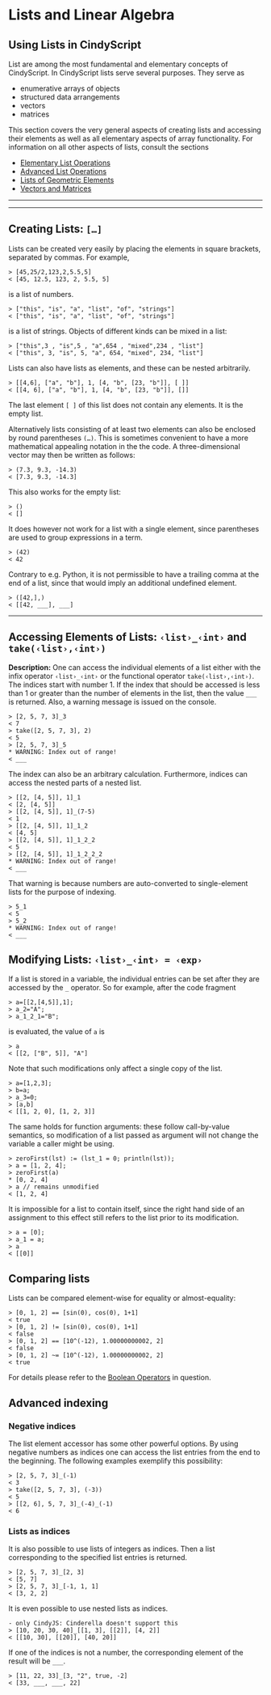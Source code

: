 # Lists and Linear Algebra

## Using Lists in CindyScript

List are among the most fundamental and elementary concepts of CindyScript.
In CindyScript lists serve several purposes.
They serve as

-   enumerative arrays of objects
-   structured data arrangements
-   vectors
-   matrices

This section covers the very general aspects of creating lists and accessing their elements as well as all elementary aspects of array functionality.
For information on all other aspects of lists, consult the sections

-   [Elementary List Operations](Elementary_List_Operations.md)
-   [Advanced List Operations](Advanced_List_Operations.md)
-   [Lists of Geometric Elements](Lists_of_Geometric_Elements.md)
-   [Vectors and Matrices](Vectors_and_Matrices.md)

---

---

## Creating Lists: `[…]`

Lists can be created very easily by placing the elements in square brackets, separated by commas.
For example,

    > [45,25/2,123,2,5.5,5]
    < [45, 12.5, 123, 2, 5.5, 5]

is a list of numbers.

    > ["this", "is", "a", "list", "of", "strings"]
    < ["this", "is", "a", "list", "of", "strings"]

is a list of strings.
Objects of different kinds can be mixed in a list:

    > ["this",3 , "is",5 , "a",654 , "mixed",234 , "list"]
    < ["this", 3, "is", 5, "a", 654, "mixed", 234, "list"]

Lists can also have lists as elements, and these can be nested arbitrarily.

    > [[4,6], ["a", "b"], 1, [4, "b", [23, "b"]], [ ]]
    < [[4, 6], ["a", "b"], 1, [4, "b", [23, "b"]], []]

The last element `[ ]` of this list does not contain any elements.
It is the empty list.

Alternatively lists consisting of at least two elements can also be enclosed by round parentheses `(…)`.
This is sometimes convenient to have a more mathematical appealing notation in the the code.
A three-dimensional vector may then be written as follows:

    > (7.3, 9.3, -14.3)
    < [7.3, 9.3, -14.3]

This also works for the empty list:

    > ()
    < []

It does however not work for a list with a single element,
since parentheses are used to group expressions in a term.

    > (42)
    < 42

Contrary to e.g. Python, it is not permissible to have a trailing comma
at the end of a list, since that would imply an additional undefined element.

    > ([42,],)
    < [[42, ___], ___]

---

## Accessing Elements of Lists: `‹list›_‹int›` and `take(‹list›,‹int›)`

**Description:**
One can access the individual elements of a list either with the infix operator `‹list›_‹int›` or the functional operator `take(‹list›,‹int›)`.
The indices start with number 1.
If the index that should be accessed is less than 1 or greater than the number of elements in the list, then the value `___` is returned.
Also, a warning message is issued on the console.

    > [2, 5, 7, 3]_3
    < 7
    > take([2, 5, 7, 3], 2)
    < 5
    > [2, 5, 7, 3]_5
    * WARNING: Index out of range!
    < ___

The index can also be an arbitrary calculation.
Furthermore, indices can access the nested parts of a nested list.

    > [[2, [4, 5]], 1]_1
    < [2, [4, 5]]
    > [[2, [4, 5]], 1]_(7-5)
    < 1
    > [[2, [4, 5]], 1]_1_2
    < [4, 5]
    > [[2, [4, 5]], 1]_1_2_2
    < 5
    > [[2, [4, 5]], 1]_1_2_2_2
    * WARNING: Index out of range!
    < ___

That warning is because numbers are auto-converted to single-element lists
for the purpose of indexing.

    > 5_1
    < 5
    > 5_2
    * WARNING: Index out of range!
    < ___

## Modifying Lists: `‹list›_‹int› = ‹exp›`

If a list is stored in a variable, the individual entries can be set after they are accessed by the `_` operator.
So for example, after the code fragment

    > a=[[2,[4,5]],1];
    > a_2="A";
    > a_1_2_1="B";

is evaluated, the value of `a` is

    > a
    < [[2, ["B", 5]], "A"]

Note that such modifications only affect a single copy of the list.

    > a=[1,2,3];
    > b=a;
    > a_3=0;
    > [a,b]
    < [[1, 2, 0], [1, 2, 3]]

The same holds for function arguments: these follow call-by-value semantics,
so modification of a list passed as argument will not change the variable
a caller might be using.

    > zeroFirst(lst) := (lst_1 = 0; println(lst));
    > a = [1, 2, 4];
    > zeroFirst(a)
    * [0, 2, 4]
    > a // remains unmodified
    < [1, 2, 4]

It is impossible for a list to contain itself, since the right hand side of an assignment to this effect still refers to the list prior to its modification.

    > a = [0];
    > a_1 = a;
    > a
    < [[0]]

## Comparing lists

Lists can be compared element-wise for equality or almost-equality:

    > [0, 1, 2] == [sin(0), cos(0), 1+1]
    < true
    > [0, 1, 2] != [sin(0), cos(0), 1+1]
    < false
    > [0, 1, 2] == [10^(-12), 1.00000000002, 2]
    < false
    > [0, 1, 2] ~= [10^(-12), 1.00000000002, 2]
    < true

For details please refer to the [Boolean Operators](Boolean_Operators.md) in question.

## Advanced indexing

### Negative indices

The list element accessor has some other powerful options.
By using negative numbers as indices one can access the list entries from the end to the beginning.
The following examples exemplify this possibility:

    > [2, 5, 7, 3]_(-1)
    < 3
    > take([2, 5, 7, 3], (-3))
    < 5
    > [[2, 6], 5, 7, 3]_(-4)_(-1)
    < 6

### Lists as indices

It is also possible to use lists of integers as indices.
Then a list corresponding to the specified list entries is returned.

    > [2, 5, 7, 3]_[2, 3]
    < [5, 7]
    > [2, 5, 7, 3]_[-1, 1, 1]
    < [3, 2, 2]

It is even possible to use nested lists as indices.

    - only CindyJS: Cinderella doesn't support this
    > [10, 20, 30, 40]_[[1, 3], [[2]], [4, 2]]
    < [[10, 30], [[20]], [40, 20]]

If one of the indices is not a number, the corresponding element of the result
will be `___`.

    > [11, 22, 33]_[3, "2", true, -2]
    < [33, ___, ___, 22]
